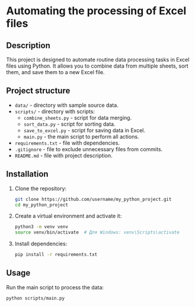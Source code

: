 # Automating the processing of Excel files

## Description
This project is designed to automate routine data processing tasks in Excel files using Python. It allows you to combine data from multiple sheets, sort them, and save them to a new Excel file.

## Project structure
- `data/` - directory with sample source data.
- `scripts/` - directory with scripts:
  - `combine_sheets.py` - script for data merging.
  - `sort_data.py` - script for sorting data.
  - `save_to_excel.py` - script for saving data in Excel.
  - `main.py` - the main script to perform all actions.
- `requirements.txt` - file with dependencies.
- `.gitignore` - file to exclude unnecessary files from commits.
- `README.md` - file with project description.

## Installation
1. Clone the repository:
    ```bash
    git clone https://github.com/username/my_python_project.git
    cd my_python_project
    ```
2. Create a virtual environment and activate it:
    ```bash
    python3 -m venv venv
    source venv/bin/activate  # Для Windows: venv\Scripts\activate
    ```
3. Install dependencies:
    ```bash
    pip install -r requirements.txt
    ```

## Usage
Run the main script to process the data:
```bash
python scripts/main.py
